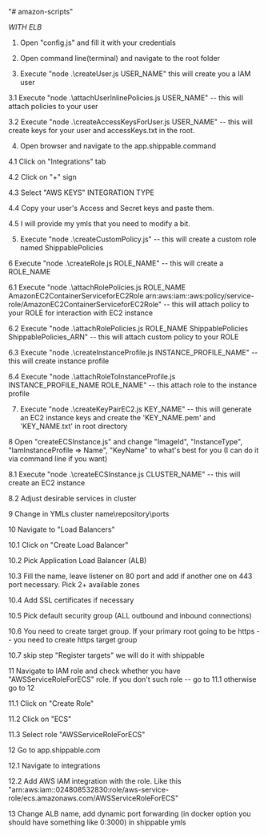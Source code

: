 "# amazon-scripts" 

*WITH ELB*

1. Open "config.js" and fill it with your credentials

2. Open command line(terminal) and navigate to the root folder

3. Execute "node .\createUser.js USER_NAME" this will create you a IAM user

3.1 Execute "node .\attachUserInlinePolicies.js USER_NAME" -- this will attach policies to your user

3.2 Execute "node .\createAccessKeysForUser.js USER_NAME" -- this will create keys for your user and accessKeys.txt in the root.

4. Open browser and navigate to the app.shippable.command

4.1 Click on "Integrations" tab

4.2 Click on "+" sign

4.3 Select "AWS KEYS" INTEGRATION TYPE

4.4 Copy your user's Access and Secret keys and paste them.

4.5 I will provide my ymls that you need to modify a bit.

5. Execute "node .\createCustomPolicy.js" -- this will create a custom role named ShippablePolicies

6 Execute "node .\createRole.js ROLE_NAME" -- this will create a ROLE_NAME

6.1 Execute "node .\attachRolePolicies.js ROLE_NAME AmazonEC2ContainerServiceforEC2Role arn:aws:iam::aws:policy/service-role/AmazonEC2ContainerServiceforEC2Role" -- this will attach policy to your ROLE for interaction with EC2 instance

6.2 Execute "node .\attachRolePolicies.js ROLE_NAME ShippablePolicies ShippablePolicies_ARN" -- this will attach custom policy to your ROLE

6.3 Execute "node .\createInstanceProfile.js INSTANCE_PROFILE_NAME" -- this will create instance profile

6.4 Execute "node .\attachRoleToInstanceProfile.js INSTANCE_PROFILE_NAME ROLE_NAME" -- this attach role to the instance profile

7. Execute "node .\createKeyPairEC2.js KEY_NAME" -- this will generate an EC2 instance keys and create the 'KEY_NAME.pem' and 'KEY_NAME.txt' in root directory

8 Open "createECSInstance.js" and change "ImageId", "InstanceType", "IamInstanceProfile => Name", "KeyName" to what's best for you (I can do it via command line if you want)

8.1 Execute "node .\createECSInstance.js CLUSTER_NAME" -- this will create an EC2 instance

8.2 Adjust desirable services in cluster

9 Change in YMLs cluster name\repository\ports

10 Navigate to "Load Balancers"

10.1 Click on "Create Load Balancer"

10.2 Pick Application Load Balancer (ALB)

10.3 Fill the name, leave listener on 80 port and add if another one on 443 port necessary. Pick 2+ available zones

10.4 Add SSL certificates if necessary

10.5 Pick default security group (ALL outbound and inbound connections)

10.6 You need to create target group. If your primary root going to be https -- you need to create https target group

10.7 skip step "Register targets" we will do it with shippable

11 Navigate to IAM role and check whether you have "AWSServiceRoleForECS" role. If you don't such role -- go to 11.1 otherwise go to 12

11.1 Click on "Create Role"

11.2 Click on "ECS"

11.3 Select role "AWSServiceRoleForECS"

12 Go to app.shippable.com  

12.1 Navigate to integrations

12.2 Add AWS IAM integration with the role. Like this "arn:aws:iam::024808532830:role/aws-service-role/ecs.amazonaws.com/AWSServiceRoleForECS"

13 Change ALB name, add dynamic port forwarding (in docker option you should have something like 0:3000) in shippable ymls


